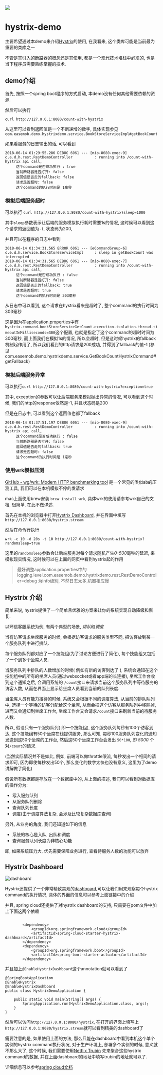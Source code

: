 <img src="https://netflix.github.com/Hystrix/images/hystrix-logo-tagline-850.png">

# hystrix-demo

主要希望通过本demo来介绍[Hystrix](https://github.com/Netflix/Hystrix/wiki)的使用, 在我看来, 这个类库可能是当前最为重要的类库之一

不管是其引入的断路器的概念还是其使用, 都是一个现代技术堆栈中必须的, 也是当下程序员需要熟练掌握的技术.


## demo介绍

首先, 按照一个spring boot程序的方式启动, 本demo没有任何其他需要依赖的资源.


然后可以执行

```
curl http://127.0.0.1:8080/count-with-hystrix
```

从这里可以看到返回值是一个不断递增的数字, 具体实现参见 `com.easemob.demo.hystrixdemo.service.BookStoreServiceImpl#getBookCount`

 如果看服务的日志输出的话, 可以看到

```
2018-06-14 01:29:55.286 DEBUG 6061 --- [nio-8080-exec-9] c.e.d.h.rest.RestDemoController          : running into /count-with-hystrix api call,
	 这个command是否成功执行 : true
	 当前断路器是否打开: false
	 返回值是否走的fallback: false
	 请求是否超时: false
	 这个command的执行时间是 1毫秒
```

### 模拟后端服务超时

可以执行 `curl http://127.0.0.1:8080/count-with-hystrix?sleep=1000`

其中`sleep`参数表示让后端的服务模拟执行耗时需要1s的情况, 这时候可以看到这个请求的返回值为`-1`, 状态码为200,

 并且可以在程序的日志中看到

```
2018-06-14 01:34:31.565 ERROR 6061 --- [eCommandGroup-6] c.e.d.h.service.BookStoreServiceImpl     : sleep in getBookCount was interrupted
2018-06-14 01:34:31.565 DEBUG 6061 --- [nio-8080-exec-7] c.e.d.h.rest.RestDemoController          : running into /count-with-hystrix api call,
	 这个command是否成功执行 : false
	 当前断路器是否打开: false
	 返回值是否走的fallback: true
	 请求是否超时: true
	 这个command的执行时间是 303毫秒
```

从日志中可以看到, 这个请求在hystrix看来是超时了, 整个command的执行时间为303毫秒

这是因为在application.properties中有`hystrix.command.bookStoreServiceGetCount.execution.isolation.thread.timeoutInMilliseconds=300`这个配置, 也就是指定了这个command的超时时间为300毫秒, 而上面我们在模拟1s的情况, 所以会超时, 但是这时候hystrix的fallback机制起作用了, 所以我们看到的http请求是200成功, 并得到了fallback的值-1 (参见com.easemob.demo.hystrixdemo.service.GetBookCountHystrixCommand#getFallback)

### 模拟后端服务异常

可以执行`curl http://127.0.0.1:8080/count-with-hystrix?exception=true`

其中, exception的参数可以让后端服务来模拟抛出异常的情况, 可以看到这个时候, 我们的http的response依然是-1, 并且状态码是200

但是在日志中, 可以看到这个返回值也都了fallback

```
2018-06-14 01:37:51.197 DEBUG 6061 --- [nio-8080-exec-9] c.e.d.h.rest.RestDemoController          : running into /count-with-hystrix api call,
	 这个command是否成功执行 : false
	 当前断路器是否打开: false
	 返回值是否走的fallback: true
	 请求是否超时: false
	 这个command的执行时间是 1毫秒
```


### 使用wrk模拟压测

[GitHub - wg/wrk: Modern HTTP benchmarking tool](https://github.com/wg/wrk) 是一个常见的类似ab的压测工具, 我们可以在本机模拟不停的发请求

mac上面使用brew安装 `brew install wrk`, 具体wrk的使用请参考wrk自己的文档, 很简单, 在此不做详述.


首先在本机的浏览器中打开[Hystrix Dashboard](http://127.0.0.1:8080/hystrix), 并在界面中填写`http://127.0.0.1:8080/hystrix.stream`

然后在命令行执行

`wrk -c 10 -d 20s -t 10 http://127.0.0.1:8080/count-with-hystrix?randomsleep=true`

这里的`randomsleep`参数会让后端服务对每个请求随机产生*0-500*毫秒的延迟, 来模拟现实情况, 这时候可以在上面的网页中看到hystrix起的作用


> 最好调整application.properties中的logging.level.com.easemob.demo.hystrixdemo.rest.RestDemoController=debug 为info级别, 不然日志太多,机器相应慢



## Hystrix  介绍

简单来说, hystrix提供了一个简单且优雅的方案来让你的系统实现自动降级和恢复.


以环信客服系统为例, 有两个典型的场景, *排队*和*调度*


当有访客请求坐席服务的时候, 会根据访客请求的服务类型不同, 把访客放到某一个服务队列中进行排队.

每个服务队列都对应了一个技能组(为了讨论方便进行了简化), 每个技能组又包括了一个到多个坐席人员.

当服务队列中排队的人数增加的时候( 例如有新的访客到达了 ), 系统会通知在这个技能组中的所有的坐席人员(通过websocket或者app端的长连接), 坐席工作台收到这个通知之后, 会调用系统的 `/count`接口来请求当前这个服务队列中等待服务的访客人数, 从而在界面上显示给坐席人员看到当前的队列长度.


当坐席人员有能力接待的时候, 系统又会根据不同的调度算法, 从当前的排队队列中, 选择一个等待的访客分配给这个坐席, 从而会把这个访客从服务队列中移除掉, 进而又会通知到坐席工作台, 坐席工作台又会请求`/count`接口来刷新当前的待服务人数.

所以, 假设只有一个服务队列( 即一个技能组), 这个服务队列每秒有100个访客到达, 这个技能组有50个坐席在线提供服务, 那么可知, 每秒100服务队列变化的通知发送到这50个坐席的工作台, 然后这50个坐席工作台会发出 `50*100`, 即 *5000* 个对`/count`的请求.


(当然实际情况并不是如此, 例如, 前端可以做throttle限流, 每秒发出一个相同的请求即可, 因为即使每秒发出50个, 那么变化的数字太快也没有意义, 这里为了demo讲解做了简化)


假设所有数据都是存放在一个数据库中的, 从上面的描述, 我们可以看到对数据库的操作分为:

* 写入服务队列
* 从服务队列删除
* 查询队列长度
* 调度(由于调度算法复杂, 会涉及比较复杂数据库查询)

另外, 从业务的角度, 我们还知道如下的信息

* 系统的核心是入队, 出队和调度
* 查询服务队列长度为非核心功能

即, 如果系统压力大, 优先需要保障业务进行, 查看待服务人数的功能可以放弃




## Hystrix Dashboard

![dashboard](./doc/images/dashboard.jpg)

Hystrix还提供了一个非常精致美观的[dashboard](https://github.com/Netflix-Skunkworks/hystrix-dashboard),可以让我们用来观察每个hystrix command的执行情况, 具体的界面的信息可以参考上面链接中的介绍

并且, spring cloud还提供了对hystrix dashboard的支持, 只需要在pom文件中加上下面这两个依赖

```

		<dependency>
			<groupId>org.springframework.cloud</groupId>
			<artifactId>spring-cloud-starter-hystrix-dashboard</artifactId>
		</dependency>
        <dependency>
            <groupId>org.springframework.boot</groupId>
            <artifactId>spring-boot-starter-actuator</artifactId>
        </dependency>

```


并且加上`@EnableHystrixDashboard`这个annotation就可以看到了

```
@SpringBootApplication
@EnableHystrix
@EnableHystrixDashboard
public class HystrixDemoApplication {

    public static void main(String[] args) {
        SpringApplication.run(HystrixDemoApplication.class, args);
    }
}

```

然后可以访问`http://127.0.0.1:8080/hystrix`, 在打开的界面上填写上`http://127.0.0.1:8080/hystrix.stream`就可以看到精美的dashboard了

需要注意的是, 如果使用上面的方法, 那么只能在dashboard中看到本机这个单个实例的hystrix command执行状况, 对于生产环境上, 部署多个实例的时候, 意义就
不那么大了, 这个时候, 我们需要使用[Netflix Trubin](https://cloud.spring.io/spring-cloud-static/Edgware.SR3/single/spring-cloud.html#_turbine)
先来聚合这些hystrix command的数据, 并在上面dashboard的地址中填写trubin的地址就可以了.

详细信息可以参考[spring cloud文档](https://cloud.spring.io/spring-cloud-static/Edgware.SR3/single/spring-cloud.html#_circuit_breaker_hystrix_dashboard)
